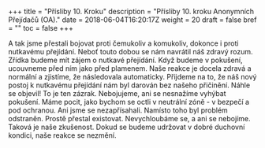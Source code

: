 +++
title = "Přísliby 10. Kroku"
description = "Přísliby 10. kroku Anonymních Přejídačů (OA)."
date = 2018-06-04T16:20:17Z
weight = 20
draft = false
bref = ""
toc = false
+++

<p>
A tak jsme přestali bojovat proti čemukoliv a komukoliv, dokonce i proti nutkavému přejídání. Neboť touto dobou se nám navrátil náš zdravý rozum. Zřídka budeme mít zájem o nutkavé přejídání. Když budeme v pokušení, ucouvneme před ním jako před plamenem. Naše reakce je docela zdravá a normální a zjistíme, že následovala automaticky. Přijdeme na to, že náš nový postoj k nutkavému přejídání nám byl darován bez našeho přičinění. Náhle se objevil! To je ten zázrak. Nebojujeme, ani se nesnažíme vyhýbat pokušení. Máme pocit, jako bychom se octli v neutrální zóně - v bezpečí a pod ochranou. Ani jsme se nezapřísahali. Namísto toho byl problém odstraněn. Prostě přestal existovat. Nevychloubáme se, a ani se nebojíme. Taková je naše zkušenost. Dokud se budeme udržovat v dobré duchovní kondici, naše reakce se
nezmění.
</p>
